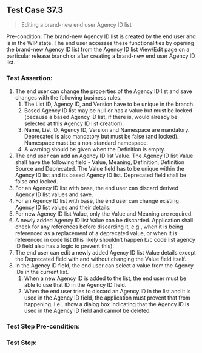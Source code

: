 ## Test Case 37.3

> Editing a brand-new end user Agency ID list

Pre-condition: The brand-new Agency ID list is created by the end user and is in the WIP state. The end user accesses these functionalities by opening the brand-new Agency ID list from the Agency ID list View/Edit page on a particular release branch or after creating a brand-new end user Agency ID list.



### Test Assertion:

1. The end user can change the properties of the Agency ID list and save changes with the following business rules.
	1. The List ID, Agency ID, and Version have to be unique in the branch.
	2. Based Agency ID list may be null or has a value but must be locked (because a based Agency ID list, if there is, would already be selected at this Agency ID list creation).
	3. Name, List ID, Agency ID, Version and Namespace are mandatory. Deprecated is also mandatory but must be false (and locked). Namespace must be a non-standard namespace.
	4. A warning should be given when the Definition is empty.
2. The end user can add an Agency ID list Value. The Agency ID list Value shall have the following field - Value, Meaning, Definition, Definition Source and Deprecated. The Value field has to be unique within the Agency ID list and its based Agency ID list. Deprecated field shall be false and locked.
3. For an Agency ID list with base, the end user can discard derived Agency ID list values and save.
4. For an Agency ID list with base, the end user can change existing Agency ID list values and their details.
5. For new Agency ID list Value, only the Value and Meaning are required.
6. A newly added Agency ID list Value can be discarded. Application shall check for any references before discarding it, e.g., when it is being referenced as a replacement of a deprecated value, or when it is referenced in code list (this likely shouldn’t happen b/c code list agency ID field also has a logic to prevent this).
7. The end user can edit a newly added Agency ID list Value details except the Deprecated field with and without changing the Value field itself.
8. In the Agency ID field, the end user can select a value from the Agency IDs in the current list.
	1. When a new Agency ID is added to the list, the end user must be able to use that ID in the Agency ID field.
	2. When the end user tries to discard an Agency ID in the list and it is used in the Agency ID field, the application must prevent that from happening. I.e., show a dialog box indicating that the Agency ID is used in the Agency ID field and cannot be deleted.

### Test Step Pre-condition:



### Test Step:
